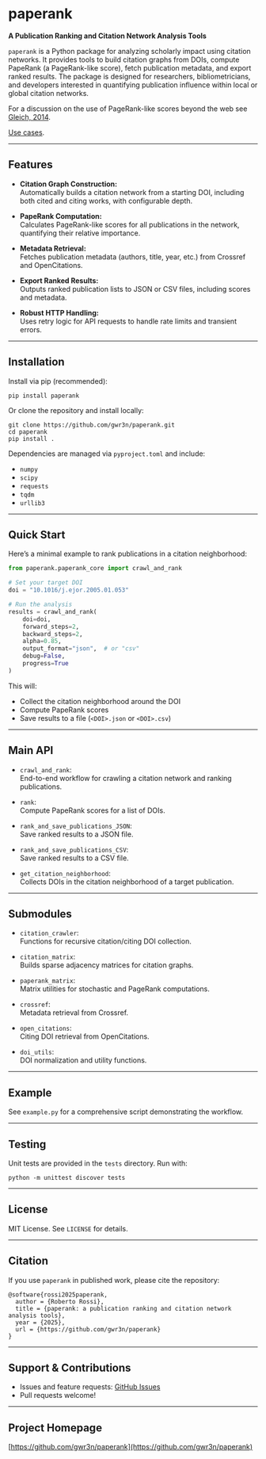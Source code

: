 # paperank

**A Publication Ranking and Citation Network Analysis Tools**

`paperank` is a Python package for analyzing scholarly impact using citation networks. It provides tools to build citation graphs from DOIs, compute PapeRank (a PageRank-like score), fetch publication metadata, and export ranked results. The package is designed for researchers, bibliometricians, and developers interested in quantifying publication influence within local or global citation networks.

For a discussion on the use of PageRank-like scores beyond the web see [Gleich, 2014](https://arxiv.org/abs/1407.5107).

[Use cases](docs/Use%20cases.md).

---

## Features

- **Citation Graph Construction:**  
  Automatically builds a citation network from a starting DOI, including both cited and citing works, with configurable depth.

- **PapeRank Computation:**  
  Calculates PageRank-like scores for all publications in the network, quantifying their relative importance.

- **Metadata Retrieval:**  
  Fetches publication metadata (authors, title, year, etc.) from Crossref and OpenCitations.

- **Export Ranked Results:**  
  Outputs ranked publication lists to JSON or CSV files, including scores and metadata.

- **Robust HTTP Handling:**  
  Uses retry logic for API requests to handle rate limits and transient errors.

---

## Installation

Install via pip (recommended):

```
pip install paperank
```

Or clone the repository and install locally:

```
git clone https://github.com/gwr3n/paperank.git
cd paperank
pip install .
```

Dependencies are managed via `pyproject.toml` and include:
- `numpy`
- `scipy`
- `requests`
- `tqdm`
- `urllib3`

---

## Quick Start

Here’s a minimal example to rank publications in a citation neighborhood:

```python
from paperank.paperank_core import crawl_and_rank

# Set your target DOI
doi = "10.1016/j.ejor.2005.01.053"

# Run the analysis
results = crawl_and_rank(
    doi=doi,
    forward_steps=2,
    backward_steps=2,
    alpha=0.85,
    output_format="json",  # or "csv"
    debug=False,
    progress=True
)
```

This will:
- Collect the citation neighborhood around the DOI
- Compute PapeRank scores
- Save results to a file (`<DOI>.json` or `<DOI>.csv`)

---

## Main API

- `crawl_and_rank`:  
  End-to-end workflow for crawling a citation network and ranking publications.

- `rank`:  
  Compute PapeRank scores for a list of DOIs.

- `rank_and_save_publications_JSON`:  
  Save ranked results to a JSON file.

- `rank_and_save_publications_CSV`:  
  Save ranked results to a CSV file.

- `get_citation_neighborhood`:  
  Collects DOIs in the citation neighborhood of a target publication.

---

## Submodules

- `citation_crawler`:  
  Functions for recursive citation/citing DOI collection.

- `citation_matrix`:  
  Builds sparse adjacency matrices for citation graphs.

- `paperank_matrix`:  
  Matrix utilities for stochastic and PageRank computations.

- `crossref`:  
  Metadata retrieval from Crossref.

- `open_citations`:  
  Citing DOI retrieval from OpenCitations.

- `doi_utils`:  
  DOI normalization and utility functions.

---

## Example

See `example.py` for a comprehensive script demonstrating the workflow.

---

## Testing

Unit tests are provided in the `tests` directory. Run with:

```
python -m unittest discover tests
```

---

## License

MIT License. See `LICENSE` for details.

---

## Citation

If you use `paperank` in published work, please cite the repository:

```
@software{rossi2025paperank,
  author = {Roberto Rossi},
  title = {paperank: a publication ranking and citation network analysis tools},
  year = {2025},
  url = {https://github.com/gwr3n/paperank}
}
```

---

## Support & Contributions

- Issues and feature requests: [GitHub Issues](https://github.com/gwr3n/paperank/issues)
- Pull requests welcome!

---

## Project Homepage

[https://github.com/gwr3n/paperank](https://github.com/gwr3n/paperank)